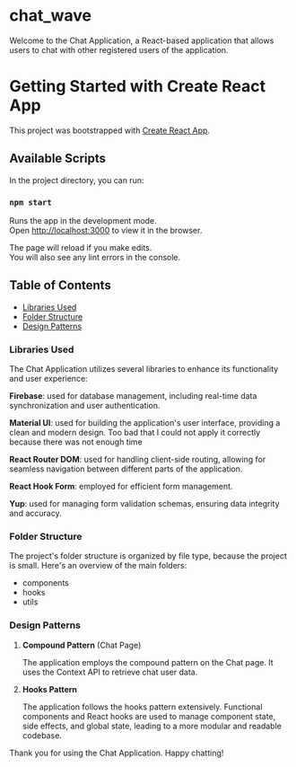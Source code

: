 # chat_wave

Welcome to the Chat Application, a React-based application that allows users to chat with other registered users of the application.

# Getting Started with Create React App

This project was bootstrapped with [Create React App](https://github.com/facebook/create-react-app).

## Available Scripts

In the project directory, you can run:

### `npm start`

Runs the app in the development mode.\
Open [http://localhost:3000](http://localhost:3000) to view it in the browser.

The page will reload if you make edits.\
You will also see any lint errors in the console.

## Table of Contents

- [Libraries Used](#libraries-used)
- [Folder Structure](#folder-structure)
- [Design Patterns](#design-patterns)

### Libraries Used

The Chat Application utilizes several libraries to enhance its functionality and user experience:

**Firebase**: used for database management, including real-time data synchronization and user authentication.

**Material UI**: used for building the application's user interface, providing a clean and modern design. Too bad that I could not apply it correctly because there was not enough time

**React Router DOM**: used for handling client-side routing, allowing for seamless navigation between different parts of the application.

**React Hook Form**: employed for efficient form management.

**Yup**: used for managing form validation schemas, ensuring data integrity and accuracy.

### Folder Structure

The project's folder structure is organized by file type, because the project is small. Here's an overview of the main folders:

- components
- hooks
- utils

### Design Patterns

1. **Compound Pattern** (Chat Page)

   The application employs the compound pattern on the Chat page. It uses the Context API to retrieve chat user data.

2. **Hooks Pattern**

   The application follows the hooks pattern extensively. Functional components and React hooks are used to manage component state, side effects, and global state, leading to a more modular and readable codebase.

Thank you for using the Chat Application. Happy chatting!
